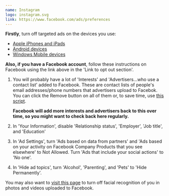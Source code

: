 ```yaml
---
name: Instagram
logo: instagram.svg
link: https://www.facebook.com/ads/preferences
---
```


**Firstly**, turn off targeted ads on the devices you use:

* [Apple iPhones and iPads](/apple-iphone-ipad)
* [Android devices](/android)
* [Windows Mobile devices](/windows-mobile)

**Also, if you have a Facebook account**, follow these instructions on Facebook using the link above in the 'Link to opt out section'.

1. You will probably have a lot of 'Interests' and 'Advertisers…who use a contact list' added to Facebook. These are contact lists of people's email addresses/phone numbers that advertisers upload to Facebok. You can click the Remove button on all of them or, to save time, use [this script](https://gist.github.com/edjw/8f398366bcf98bec09d282b79c030edd).

   **Facebook will add more interests and advertisers back to this over time, so you might want to check back here regularly.**

2. In 'Your Information', disable 'Relationship status', 'Employer', 'Job title', and 'Education'

3. In 'Ad Settings', turn 'Ads based on data from partners' and 'Ads based on your activity on Facebook Company Products that you see elsewhere' to Not Allowed. Turn 'Ads that include your social actions' to 'No one'.

4. In 'Hide ad topics', turn 'Alcohol', 'Parenting', and 'Pets' to 'Hide Permanently'.

You may also want to [visit this page](https://www.facebook.com/settings?tab=facerec) to turn off facial recognition of you in photos and videos uploaded to Facebook.